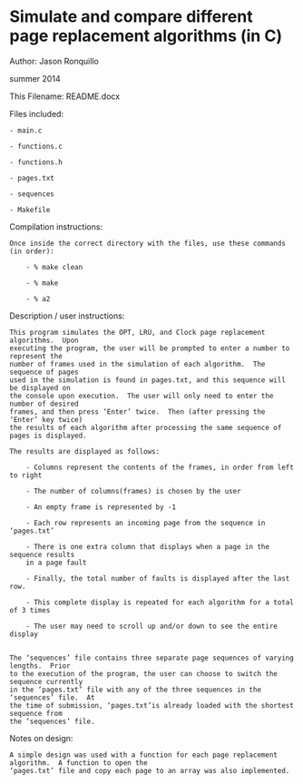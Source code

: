 Simulate and compare different page replacement algorithms (in C)
========
Author:  Jason Ronquillo

summer 2014

This Filename:  README.docx

Files included:

	- main.c
	
	- functions.c
	
	- functions.h
	
	- pages.txt
	
	- sequences
	
	- Makefile
	

Compilation instructions:

	Once inside the correct directory with the files, use these commands (in order):
	
		- % make clean
		
		- % make
		
		- % a2
		

Description / user instructions: 

	This program simulates the OPT, LRU, and Clock page replacement algorithms.  Upon 
	executing the program, the user will be prompted to enter a number to represent the 
	number of frames used in the simulation of each algorithm.  The sequence of pages 
	used in the simulation is found in pages.txt, and this sequence will be displayed on
	the console upon execution.  The user will only need to enter the number of desired 
	frames, and then press ‘Enter’ twice.  Then (after pressing the ‘Enter’ key twice) 
	the results of each algorithm after processing the same sequence of pages is displayed.
	
	The results are displayed as follows:
	
  		- Columns represent the contents of the frames, in order from left to right
  
  		- The number of columns(frames) is chosen by the user
  
  		- An empty frame is represented by -1
  
  		- Each row represents an incoming page from the sequence in ‘pages.txt’
  
  		- There is one extra column that displays when a page in the sequence results 
  		in a page fault
  
  		- Finally, the total number of faults is displayed after the last row.
  
  		- This complete display is repeated for each algorithm for a total of 3 times
  
  		- The user may need to scroll up and/or down to see the entire display
  

	The ‘sequences’ file contains three separate page sequences of varying lengths.  Prior 
	to the execution of the program, the user can choose to switch the sequence currently 
	in the ‘pages.txt’ file with any of the three sequences in the ‘sequences’ file.  At 
	the time of submission, ‘pages.txt’is already loaded with the shortest sequence from 
	the ‘sequences’ file.  

	 
Notes on design:

	A simple design was used with a function for each page replacement algorithm.  A function to open the
	‘pages.txt’ file and copy each page to an array was also implemented.  



